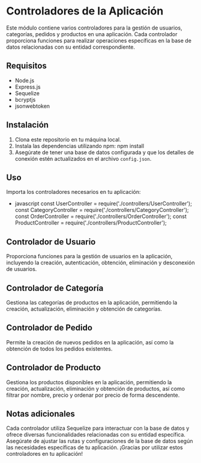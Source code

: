 # Controladores de la Aplicación

Este módulo contiene varios controladores para la gestión de usuarios, categorías, pedidos y productos en una aplicación. Cada controlador proporciona funciones para realizar operaciones específicas en la base de datos relacionadas con su entidad correspondiente.

## Requisitos

- Node.js
- Express.js
- Sequelize
- bcryptjs
- jsonwebtoken

## Instalación

1. Clona este repositorio en tu máquina local.
2. Instala las dependencias utilizando npm: npm install
3. Asegúrate de tener una base de datos configurada y que los detalles de conexión estén actualizados en el archivo `config.json`.


## Uso

Importa los controladores necesarios en tu aplicación:

- javascript
const UserController = require('./controllers/UserController');
const CategoryController = require('./controllers/CategoryController');
const OrderController = require('./controllers/OrderController');
const ProductController = require('./controllers/ProductController');

## Controlador de Usuario
Proporciona funciones para la gestión de usuarios en la aplicación, incluyendo la creación, autenticación, obtención, eliminación y desconexión de usuarios.

## Controlador de Categoría
Gestiona las categorías de productos en la aplicación, permitiendo la creación, actualización, eliminación y obtención de categorías.

## Controlador de Pedido
Permite la creación de nuevos pedidos en la aplicación, así como la obtención de todos los pedidos existentes.

## Controlador de Producto
Gestiona los productos disponibles en la aplicación, permitiendo la creación, actualización, eliminación y obtención de productos, así como filtrar por nombre, precio y ordenar por precio de forma descendente.


## Notas adicionales
Cada controlador utiliza Sequelize para interactuar con la base de datos y ofrece diversas funcionalidades relacionadas con su entidad específica.
Asegúrate de ajustar las rutas y configuraciones de la base de datos según las necesidades específicas de tu aplicación.
¡Gracias por utilizar estos controladores en tu aplicación!